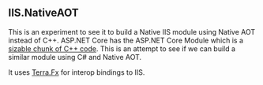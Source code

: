## IIS.NativeAOT

This is an experiment to see it to build a Native IIS module using Native AOT instead of C++. ASP.NET Core has the ASP.NET Core Module which is a [sizable chunk of C++ code](https://github.com/dotnet/aspnetcore/tree/main/src/Servers/IIS/AspNetCoreModuleV2). This is an attempt to see if we can build a similar module using C# and Native AOT.

It uses [Terra.Fx](https://github.com/terrafx/terrafx.interop.windows) for interop bindings to IIS.